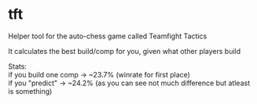 # tft
Helper tool for the auto-chess game called Teamfight Tactics


It calculates the best build/comp for you, given what other players build  

Stats:  
if you build one comp -> ~23.7% (winrate for first place)  
if you "predict" -> ~24.2% (as you can see not much difference but atleast is something)  
